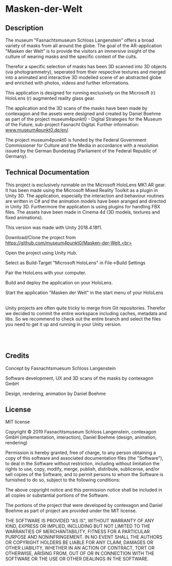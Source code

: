 # Masken-der-Welt


Description 
------------------
The museum "Fasnachtsmuseum Schloss Langenstein" offers a broad variety of masks from all around the globe. The goal of the AR-application "Masken der Welt" is to provide the visitors an immersive insight of the culture of wearing masks and the specific context of the cults. 

Therefor a specific selection of masks has been 3D scanned into 3D objects (via photogrammetry), seperated from their respective textures and merged into a animated and interactive 3D modelled scene of an abstracted globe and enriched with photos, videos and further informations. 

This application is designed for running exclusively on the Microsoft (r) HoloLens (r) augmented reality glass gear. 

The application and the 3D scans of the masks have been made by contexagon and the assets were designed and created by Daniel Boehme as part of the project museum4punkt0 - Digital Strategies for the Museum of the Future, sub-project Fasnacht Digital. Further information: www.museum4punkt0.de/en/. <br>

The project museum4punkt0 is funded by the Federal Government Commissioner for Culture and the Media in accordance with a resolution issued by the German Bundestag (Parliament of the Federal Republic of Germany).

Technical Documentation 
-------------------------
This project is exclusively runnable on the Microsoft HoloLens MK1 AR gear. It has been made using the Microsoft Mixed Reality Toolkit as a plugin in Unity 3D. The application, especially the interaction and behaviour routines are written in C# and the animation models have been aranged and directed in Unity 3D. Furthermore the application is using plugins for handling FBX files. The assets have been made in Cinema 4d (3D models, textures and fixed animations).  <br>

This version was made with Unity 2018.4.18f1.<br>

Download/Clone the project from https://github.com/museum4punkt0/Masken-der-Welt.<br>

Open the project using Unity Hub.<br>

Select as Build-Target "Microsoft HoloLens" in File->Build Settings <br>

Pair the HoloLens with your computer. <br>

Build and deploy the application on your HoloLens. <br>

Start the application "Masken der Welt" in the start menu of your HoloLens <br><br>



Unity projects are often quite tricky to merge from Git repositories. Therefor we decided to commit the entire workspace including caches, metadata and libs. So we recommend to check out the entire branch and select the files you need to get it up and running in your Unity version. 

<br><br>

Credits
-----------

Concept by Fasnachtsmuesum Schloss Langenstein <br>

Software development, UX and 3D scans of the masks by contexagon GmbH <br>

Design, rendering, animation by Daniel Boehme <br>



License 
------------
MIT license <br>

Copyright © 2019 Fasnachtsmuseum Schloss Langenstein, contexagon GmbH (implementation, interaction), Daniel Boehme (design, animation, rendering) <br>

Permission is hereby granted, free of charge, to any person obtaining a copy of this software and associated documentation files (the "Software"), to deal in the Software without restriction, including without limitation the rights to use, copy, modify, merge, publish, distribute, sublicense, and/or sell copies of the Software, and to permit persons to whom the Software is furnished to do so, subject to the following conditions: <br>

The above copyright notice and this permission notice shall be included in all copies or substantial portions of the Software.<br>

The portions of the project that were developed by contexagon and Daniel Boehme as part of project are provided under the MIT license.<br>

THE SOFTWARE IS PROVIDED "AS IS", WITHOUT WARRANTY OF ANY KIND, EXPRESS OR IMPLIED, INCLUDING BUT NOT LIMITED TO THE WARRANTIES OF MERCHANTABILITY, FITNESS FOR A PARTICULAR PURPOSE AND NONINFRINGEMENT. IN NO EVENT SHALL THE AUTHORS OR COPYRIGHT HOLDERS BE LIABLE FOR ANY CLAIM, DAMAGES OR OTHER LIABILITY, WHETHER IN AN ACTION OF CONTRACT, TORT OR OTHERWISE, ARISING FROM, OUT OF OR IN CONNECTION WITH THE SOFTWARE OR THE USE OR OTHER DEALINGS IN THE SOFTWARE.
